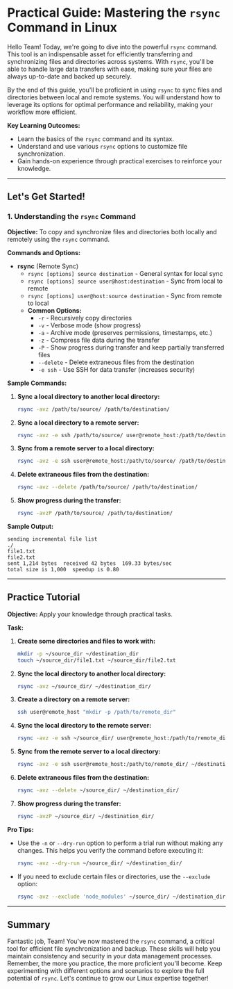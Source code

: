 # Practical Guide: Mastering the `rsync` Command in Linux

Hello Team! Today, we're going to dive into the powerful `rsync` command. This tool is an indispensable asset for efficiently transferring and synchronizing files and directories across systems. With `rsync`, you'll be able to handle large data transfers with ease, making sure your files are always up-to-date and backed up securely.

By the end of this guide, you'll be proficient in using `rsync` to sync files and directories between local and remote systems. You will understand how to leverage its options for optimal performance and reliability, making your workflow more efficient.

**Key Learning Outcomes:**

- Learn the basics of the `rsync` command and its syntax.
- Understand and use various `rsync` options to customize file synchronization.
- Gain hands-on experience through practical exercises to reinforce your knowledge.

---

## Let's Get Started!

### 1. Understanding the `rsync` Command

**Objective:**
To copy and synchronize files and directories both locally and remotely using the `rsync` command.

**Commands and Options:**

- **rsync** (Remote Sync)
  - `rsync [options] source destination` - General syntax for local sync
  - `rsync [options] source user@host:destination` - Sync from local to remote
  - `rsync [options] user@host:source destination` - Sync from remote to local
  - **Common Options:**
    - `-r` - Recursively copy directories
    - `-v` - Verbose mode (show progress)
    - `-a` - Archive mode (preserves permissions, timestamps, etc.)
    - `-z` - Compress file data during the transfer
    - `-P` - Show progress during transfer and keep partially transferred files
    - `--delete` - Delete extraneous files from the destination
    - `-e ssh` - Use SSH for data transfer (increases security)

**Sample Commands:**

1. **Sync a local directory to another local directory:**

   ```bash
   rsync -avz /path/to/source/ /path/to/destination/
   ```

2. **Sync a local directory to a remote server:**

   ```bash
   rsync -avz -e ssh /path/to/source/ user@remote_host:/path/to/destination/
   ```

3. **Sync from a remote server to a local directory:**

   ```bash
   rsync -avz -e ssh user@remote_host:/path/to/source/ /path/to/destination/
   ```

4. **Delete extraneous files from the destination:**

   ```bash
   rsync -avz --delete /path/to/source/ /path/to/destination/
   ```

5. **Show progress during the transfer:**

   ```bash
   rsync -avzP /path/to/source/ /path/to/destination/
   ```

**Sample Output:**

```plaintext
sending incremental file list
./
file1.txt
file2.txt
sent 1,214 bytes  received 42 bytes  169.33 bytes/sec
total size is 1,000  speedup is 0.80
```

---

## Practice Tutorial

**Objective:**
Apply your knowledge through practical tasks.

**Task:**

1. **Create some directories and files to work with:**

   ```bash
   mkdir -p ~/source_dir ~/destination_dir
   touch ~/source_dir/file1.txt ~/source_dir/file2.txt
   ```

2. **Sync the local directory to another local directory:**

   ```bash
   rsync -avz ~/source_dir/ ~/destination_dir/
   ```

3. **Create a directory on a remote server:**

   ```bash
   ssh user@remote_host "mkdir -p /path/to/remote_dir"
   ```

4. **Sync the local directory to the remote server:**

   ```bash
   rsync -avz -e ssh ~/source_dir/ user@remote_host:/path/to/remote_dir/
   ```

5. **Sync from the remote server to a local directory:**

   ```bash
   rsync -avz -e ssh user@remote_host:/path/to/remote_dir/ ~/destination_dir/
   ```

6. **Delete extraneous files from the destination:**

   ```bash
   rsync -avz --delete ~/source_dir/ ~/destination_dir/
   ```

7. **Show progress during the transfer:**

   ```bash
   rsync -avzP ~/source_dir/ ~/destination_dir/
   ```

**Pro Tips:**

- Use the `-n` or `--dry-run` option to perform a trial run without making any changes. This helps you verify the command before executing it:

  ```bash
  rsync -avz --dry-run ~/source_dir/ ~/destination_dir/
  ```

- If you need to exclude certain files or directories, use the `--exclude` option:

  ```bash
  rsync -avz --exclude 'node_modules' ~/source_dir/ ~/destination_dir/
  ```

---

## Summary

Fantastic job, Team! You've now mastered the `rsync` command, a critical tool for efficient file synchronization and backup. These skills will help you maintain consistency and security in your data management processes. Remember, the more you practice, the more proficient you'll become. Keep experimenting with different options and scenarios to explore the full potential of `rsync`. Let's continue to grow our Linux expertise together!
